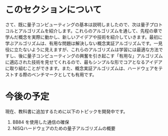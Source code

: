 # このセクションについて

さて、既に量子コンピューティングの基本は説明しましたので、次は量子プロトコルとアルゴリズムを紹介します。これらのアルゴリズムを通して、先程の章で学んだ概念を実際に動かし、新しいアイデアや技術を紹介していきます。最初に学ぶアルゴリズムは、有用な問題は解決しない概念実証アルゴリズムです。一見役に立たないように見えますが、これらのアルゴリズムは学習には最適な方法ですし、後に量子コンピューティングの興奮を引き起こす「有用な」アルゴリズムに適応された技術を見せてくれるので、最もシンプルな形でコアとなるアイデアに取り組むことができます。また、概念実証アルゴリズムは、ハードウェアをテストする際のベンチマークとしても有用です。

# 今後の予定

現在、教科書に追加するために以下のトピックを開発中です。

1. BB84 を使用した通信の確保
2. NISQハードウェアのための量子アルゴリズムの概要
